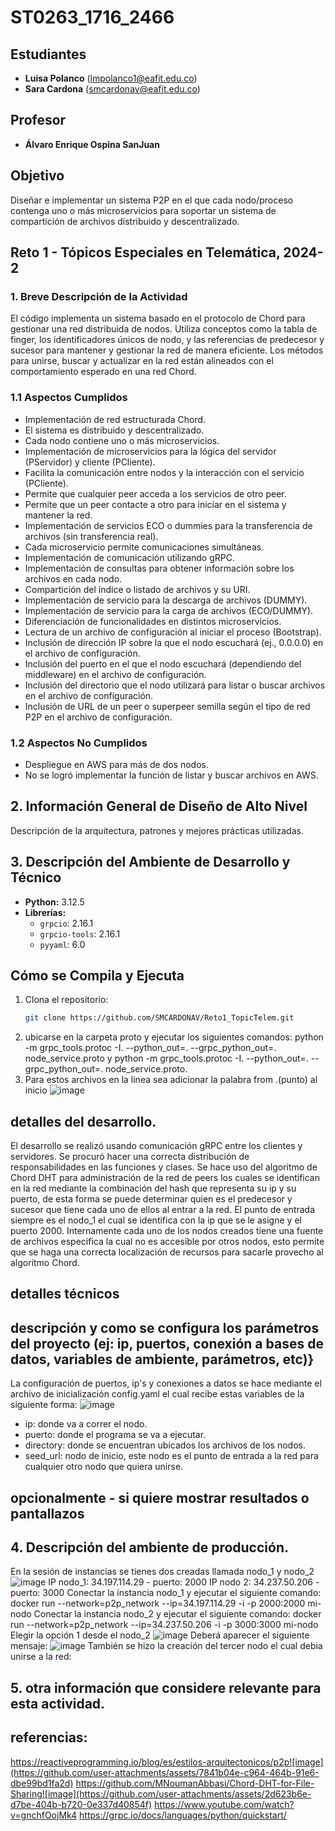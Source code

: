 # ST0263_1716_2466

## Estudiantes
- **Luisa Polanco** (lmpolanco1@eafit.edu.co)
- **Sara Cardona** (smcardonav@eafit.edu.co)

## Profesor
- **Álvaro Enrique Ospina SanJuan**

## Objetivo
Diseñar e implementar un sistema P2P en el que cada nodo/proceso contenga uno o más microservicios para soportar un sistema de compartición de archivos distribuido y descentralizado.

## Reto 1 - Tópicos Especiales en Telemática, 2024-2

### 1. Breve Descripción de la Actividad
El código implementa un sistema basado en el protocolo de Chord para gestionar una red distribuida de nodos. Utiliza conceptos como la tabla de finger, los identificadores únicos de nodo, y las referencias de predecesor y sucesor para mantener y gestionar la red de manera eficiente. Los métodos para unirse, buscar y actualizar en la red están alineados con el comportamiento esperado en una red Chord.

### 1.1 Aspectos Cumplidos
- Implementación de red estructurada Chord.
- El sistema es distribuido y descentralizado.
- Cada nodo contiene uno o más microservicios.
- Implementación de microservicios para la lógica del servidor (PServidor) y cliente (PCliente).
- Facilita la comunicación entre nodos y la interacción con el servicio (PCliente).
- Permite que cualquier peer acceda a los servicios de otro peer.
- Permite que un peer contacte a otro para iniciar en el sistema y mantener la red.
- Implementación de servicios ECO o dummies para la transferencia de archivos (sin transferencia real).
- Cada microservicio permite comunicaciones simultáneas.
- Implementación de comunicación utilizando gRPC.
- Implementación de consultas para obtener información sobre los archivos en cada nodo.
- Compartición del índice o listado de archivos y su URI.
- Implementación de servicio para la descarga de archivos (DUMMY).
- Implementación de servicio para la carga de archivos (ECO/DUMMY).
- Diferenciación de funcionalidades en distintos microservicios.
- Lectura de un archivo de configuración al iniciar el proceso (Bootstrap).
- Inclusión de dirección IP sobre la que el nodo escuchará (ej., 0.0.0.0) en el archivo de configuración.
- Inclusión del puerto en el que el nodo escuchará (dependiendo del middleware) en el archivo de configuración.
- Inclusión del directorio que el nodo utilizará para listar o buscar archivos en el archivo de configuración.
- Inclusión de URL de un peer o superpeer semilla según el tipo de red P2P en el archivo de configuración.

### 1.2 Aspectos No Cumplidos
- Despliegue en AWS para más de dos nodos.
- No se logró implementar la función de listar y buscar archivos en AWS.

## 2. Información General de Diseño de Alto Nivel
Descripción de la arquitectura, patrones y mejores prácticas utilizadas.

## 3. Descripción del Ambiente de Desarrollo y Técnico
- **Python:** 3.12.5
- **Librerías:**
  - `grpcio`: 2.16.1
  - `grpcio-tools`: 2.16.1
  - `pyyaml`: 6.0

## Cómo se Compila y Ejecuta
1. Clona el repositorio:
   ```bash
   git clone https://github.com/SMCARDONAV/Reto1_TopicTelem.git

2. ubicarse en la carpeta proto y ejecutar los siguientes comandos: python -m grpc_tools.protoc -I. --python_out=. --grpc_python_out=. node_service.proto y python -m grpc_tools.protoc -I. --python_out=. --grpc_python_out=. node_service.proto. 
3. Para estos archivos en la linea sea adicionar la palabra from .(punto) al inicio 
![image](https://github.com/user-attachments/assets/ff1c7533-2135-470a-9dfc-dd37b6a53cc9)

## detalles del desarrollo.
El desarrollo se realizó usando comunicación gRPC entre los clientes y servidores. Se procuró hacer una correcta distribución de responsabilidades en las funciones y clases. Se hace uso del algoritmo de Chord DHT para administración de la red de peers los cuales se identifican en la red mediante la combinación del hash que representa su ip y su puerto, de esta forma se puede determinar quien es el predecesor y sucesor que tiene cada uno de ellos al entrar a la red. El punto de entrada siempre es el nodo_1 el cual se identifica con la ip que se le asigne y el puerto 2000. Internamente cada uno de los nodos creados tiene una fuente de archivos especifica la cual no es accesible por otros nodos, esto permite que se haga una correcta localización de recursos para sacarle provecho al algoritmo Chord.  
## detalles técnicos
## descripción y como se configura los parámetros del proyecto (ej: ip, puertos, conexión a bases de datos, variables de ambiente, parámetros, etc)}
La configuración de puertos, ip's y conexiones a datos se hace mediante el archivo de inicialización config.yaml el cual recibe estas variables de la siguiente forma: 
![image](https://github.com/user-attachments/assets/3f352ce7-09c0-41ff-84ff-ab63e4ccb46b)
- ip: donde va a correr el nodo. 
- puerto: donde el programa se va a ejecutar.
- directory: donde se encuentran ubicados los archivos de los nodos.
- seed_url: nodo de inicio, este nodo es el punto de entrada a la red para cualquier otro nodo que quiera unirse. 

## opcionalmente - si quiere mostrar resultados o pantallazos 

## 4. Descripción del ambiente de producción.

En la sesión de instancias se tienes dos creadas llamada nodo_1 y nodo_2
![image](https://github.com/user-attachments/assets/e344d27a-c66d-4613-b62a-4b2c6bcd6936)
IP nodo_1: 34.197.114.29 - puerto: 2000
IP nodo 2: 34.237.50.206 - puerto: 3000
Conectar la instancia nodo_1 y ejecutar el siguiente comando:
docker run --network=p2p_network --ip=34.197.114.29 -i -p 2000:2000 mi-nodo
Conectar la instancia nodo_2 y ejecutar el siguiente comando:
docker run --network=p2p_network --ip=34.237.50.206 -i -p 3000:3000 mi-nodo
Elegir la opción 1 desde el nodo_2
![image](https://github.com/user-attachments/assets/1d037170-b796-4008-9353-46f5b868a3e3)
Deberá aparecer el siguiente mensaje:
![image](https://github.com/user-attachments/assets/47b42659-acb4-4686-bcdd-85f12c15759f)
También se hizo la creación del tercer nodo el cual debia unirse a la red: 


## 5. otra información que considere relevante para esta actividad.

## referencias:
https://reactiveprogramming.io/blog/es/estilos-arquitectonicos/p2p![image](https://github.com/user-attachments/assets/7841b04e-c964-464b-91e6-dbe99bd1fa2d)
https://github.com/MNoumanAbbasi/Chord-DHT-for-File-Sharing![image](https://github.com/user-attachments/assets/2d623b6e-d7be-404b-b720-0e337d40854f)
https://www.youtube.com/watch?v=gnchfOojMk4
https://grpc.io/docs/languages/python/quickstart/

